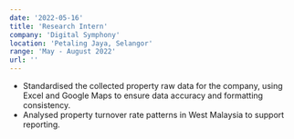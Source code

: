 ```yaml
---
date: '2022-05-16'
title: 'Research Intern'
company: 'Digital Symphony'
location: 'Petaling Jaya, Selangor'
range: 'May - August 2022'
url: ''
---
```

- Standardised the collected property raw data for the company, using Excel and Google Maps to ensure data accuracy and formatting consistency.
- Analysed property turnover rate patterns in West Malaysia to support reporting.

